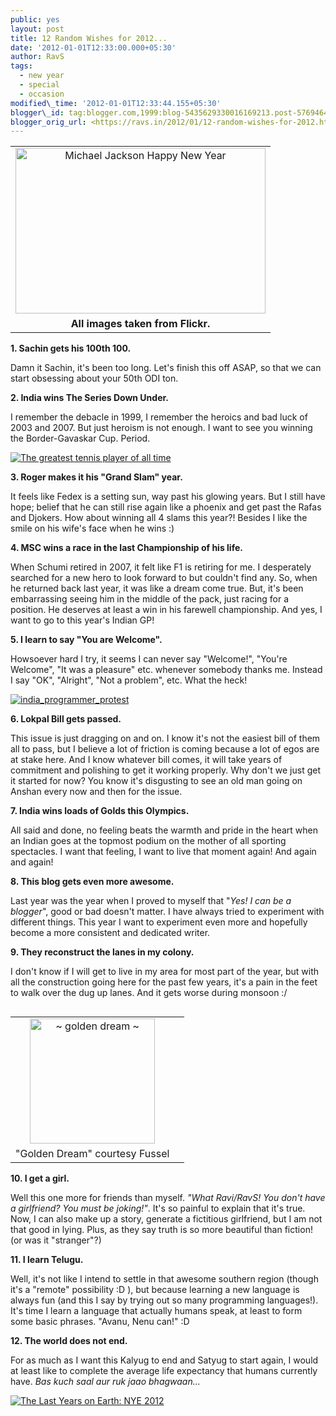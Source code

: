 ```yaml
---
public: yes
layout: post
title: 12 Random Wishes for 2012...
date: '2012-01-01T12:33:00.000+05:30'
author: RavS
tags:
  - new year
  - special
  - occasion
modified\_time: '2012-01-01T12:33:44.155+05:30'
blogger\_id: tag:blogger.com,1999:blog-5435629330016169213.post-5769464361147654712
blogger_orig_url: <https://ravs.in/2012/01/12-random-wishes-for-2012.html>
---
```


<table align="center" cellpadding="0" cellspacing="0" class="tr-caption-container" style="margin-left: auto; margin-right: auto; text-align: center;"><tbody><tr><td style="text-align: center;"><a href="http://www.flickr.com/photos/purplegothicqueen/6609572443/" style="margin-left: auto; margin-right: auto;" title="Michael Jackson Happy New Year by purplegothicqueen, on Flickr"><img alt="Michael Jackson Happy New Year" height="265" src="http://farm8.staticflickr.com/7015/6609572443_b16b1467ab.jpg" width="400"></a></td></tr><tr><td class="tr-caption" style="text-align: center;"><b>All images taken from Flickr.</b></td></tr></tbody></table>

**1\. Sachin gets his 100th 100.**

Damn it Sachin, it's been too long. Let's finish this off ASAP, so that we can start obsessing about your 50th ODI ton.

**2\. India wins The Series Down Under.**

I remember the debacle in 1999, I remember the heroics and bad luck of 2003 and 2007. But just heroism is not enough. I want to see you winning the Border-Gavaskar Cup. Period.

[![The greatest tennis player of all time](http://farm3.staticflickr.com/2425/3698778354_f337b16014_b.jpg)](http://www.flickr.com/photos/7546657@N02/3698778354/ 'The greatest tennis player of all time by Squeaky Knees, on Flickr')

**3\. Roger makes it his "Grand Slam" year.**

It feels like Fedex is a setting sun, way past his glowing years. But I still have hope; belief that he can still rise again like a phoenix and get past the Rafas and Djokers. How about winning all 4 slams this year?! Besides I like the smile on his wife's face when he wins :)

**4\. MSC wins a race in the last Championship of his life.**

When Schumi retired in 2007, it felt like F1 is retiring for me. I desperately searched for a new hero to look forward to but couldn't find any. So, when he returned back last year, it was like a dream come true. But, it's been embarrassing seeing him in the middle of the pack, just racing for a position. He deserves at least a win in his farewell championship. And yes, I want to go to this year's Indian GP!

**5\. I learn to say "You are Welcome".**

Howsoever hard I try, it seems I can never say "Welcome!", "You're Welcome", "It was a pleasure" etc. whenever somebody thanks me. Instead I say "OK", "Alright", "Not a problem", <nothing> etc. What the heck!

[![india_programmer_protest](http://farm7.staticflickr.com/6164/6259126916_585ebd1c63.jpg)](http://www.flickr.com/photos/believekevin/6259126916/ 'india_programmer_protest by believekevin, on Flickr')

**6\. Lokpal Bill gets passed.**

This issue is just dragging on and on. I know it's not the easiest bill of them all to pass, but I believe a lot of friction is coming because a lot of egos are at stake here. And I know whatever bill comes, it will take years of commitment and polishing to get it working properly. Why don't we just get it started for now? You know it's disgusting to see an old man going on Anshan every now and then for the issue.

**7\. India wins loads of Golds this Olympics.**

All said and done, no feeling beats the warmth and pride in the heart when an Indian goes at the topmost podium on the mother of all sporting spectacles. I want that feeling, I want to live that moment again! And again and again!

**8\. This blog gets even more awesome.**

Last year was the year when I proved to myself that "_Yes! I can be a blogger_", good or bad doesn't matter. I have always tried to experiment with different things. This year I want to experiment even more and hopefully become a more consistent and dedicated writer.

**9\. They reconstruct the lanes in my colony.**

I don't know if I will get to live in my area for most part of the year, but with all the construction going here for the past few years, it's a pain in the feet to walk over the dug up lanes. And it gets worse during monsoon :/

<table cellpadding="0" cellspacing="0" class="tr-caption-container" style="float: left; margin-right: 1em; text-align: left;"><tbody><tr><td style="text-align: center;"><a href="http://www.flickr.com/photos/14151113@N08/6482814893/" style="clear: left; margin-bottom: 1em; margin-left: auto; margin-right: auto;" title="~ golden dream ~ by ~Fussel~, on Flickr"><img alt="~ golden dream ~" height="200" src="http://farm8.staticflickr.com/7012/6482814893_95ebd0348f_b.jpg" width="200"></a></td></tr><tr><td class="tr-caption" style="text-align: center;">"Golden Dream" courtesy Fussel</td><td class="tr-caption" style="text-align: center;"><br></td></tr></tbody></table>

**10\. I get a girl.**

Well this one more for friends than myself. _"What Ravi/RavS! You don't have a girlfriend? You must be joking!"_. It's so painful to explain that it's true. Now, I can also make up a story, generate a fictitious girlfriend, but I am not that good in lying. Plus, as they say truth is so more beautiful than fiction! (or was it "stranger"?)

**11\. I learn Telugu.**

Well, it's not like I intend to settle in that awesome southern region (though it's a "remote" possibility :D ), but because learning a new language is always fun (and this I say by trying out so many programming languages!). It's time I learn a language that actually humans speak, at least to form some basic phrases. "Avanu, Nenu can!" :D

**12\. The world does not end.**

For as much as I want this Kalyug to end and Satyug to start again, I would at least like to complete the average life expectancy that humans currently have. _Bas kuch saal aur ruk jaao bhagwaan..._

[![The Last Years on Earth: NYE 2012](http://farm8.staticflickr.com/7032/6461579363_0f7fe20fae.jpg)](http://www.flickr.com/photos/radocaj/6461579363/ 'The Last Years on Earth: NYE 2012 by Pete Radocaj, on Flickr')
